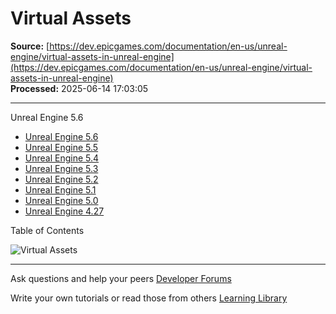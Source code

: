# Virtual Assets

**Source:** [https://dev.epicgames.com/documentation/en-us/unreal-engine/virtual-assets-in-unreal-engine](https://dev.epicgames.com/documentation/en-us/unreal-engine/virtual-assets-in-unreal-engine)  
**Processed:** 2025-06-14 17:03:05

---

Unreal Engine 5.6

-   [Unreal Engine 5.6](/documentation/en-us/unreal-engine/virtual-assets-in-unreal-engine?application_version=5.6)
-   [Unreal Engine 5.5](/documentation/en-us/unreal-engine/virtual-assets-in-unreal-engine?application_version=5.5)
-   [Unreal Engine 5.4](/documentation/en-us/unreal-engine/virtual-assets-in-unreal-engine?application_version=5.4)
-   [Unreal Engine 5.3](/documentation/en-us/unreal-engine/virtual-assets-in-unreal-engine?application_version=5.3)
-   [Unreal Engine 5.2](/documentation/en-us/unreal-engine/virtual-assets-in-unreal-engine?application_version=5.2)
-   [Unreal Engine 5.1](/documentation/en-us/unreal-engine/virtual-assets-in-unreal-engine?application_version=5.1)
-   [Unreal Engine 5.0](/documentation/en-us/unreal-engine/virtual-assets-in-unreal-engine?application_version=5.0)
-   [Unreal Engine 4.27](/documentation/en-us/unreal-engine/virtual-assets-in-unreal-engine?application_version=4.27)

Table of Contents

![Virtual Assets](https://dev.epicgames.com/community/api/documentation/image/1fafaee9-4838-4480-a475-f5501186de86?resizing_type=fill&width=1920&height=335)

---

Ask questions and help your peers [Developer Forums](https://forums.unrealengine.com/categories?tag=unreal-engine)

Write your own tutorials or read those from others [Learning Library](https://documentation-assets-ssr/community/unreal-engine/learning)